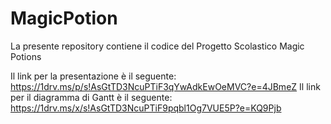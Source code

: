 # MagicPotion

La presente repository contiene il codice del Progetto Scolastico Magic Potions

Il link per la presentazione è il seguente: https://1drv.ms/p/s!AsGtTD3NcuPTiF3qYwAdkEwOeMVC?e=4JBmeZ
Il link per il diagramma di Gantt è il seguente: https://1drv.ms/x/s!AsGtTD3NcuPTiF9pqbl1Og7VUE5P?e=KQ9Pjb
